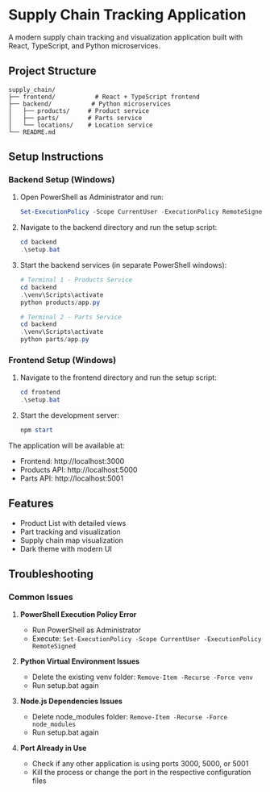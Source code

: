 # Supply Chain Tracking Application

A modern supply chain tracking and visualization application built with React, TypeScript, and Python microservices.

## Project Structure

```
supply_chain/
├── frontend/           # React + TypeScript frontend
├── backend/           # Python microservices
│   ├── products/     # Product service
│   ├── parts/        # Parts service
│   └── locations/    # Location service
└── README.md
```

## Setup Instructions

### Backend Setup (Windows)

1. Open PowerShell as Administrator and run:
   ```powershell
   Set-ExecutionPolicy -Scope CurrentUser -ExecutionPolicy RemoteSigned
   ```

2. Navigate to the backend directory and run the setup script:
   ```powershell
   cd backend
   .\setup.bat
   ```

3. Start the backend services (in separate PowerShell windows):
   ```powershell
   # Terminal 1 - Products Service
   cd backend
   .\venv\Scripts\activate
   python products/app.py

   # Terminal 2 - Parts Service
   cd backend
   .\venv\Scripts\activate
   python parts/app.py
   ```

### Frontend Setup (Windows)

1. Navigate to the frontend directory and run the setup script:
   ```powershell
   cd frontend
   .\setup.bat
   ```

2. Start the development server:
   ```powershell
   npm start
   ```

The application will be available at:
- Frontend: http://localhost:3000
- Products API: http://localhost:5000
- Parts API: http://localhost:5001

## Features
- Product List with detailed views
- Part tracking and visualization
- Supply chain map visualization
- Dark theme with modern UI

## Troubleshooting

### Common Issues

1. **PowerShell Execution Policy Error**
   - Run PowerShell as Administrator
   - Execute: `Set-ExecutionPolicy -Scope CurrentUser -ExecutionPolicy RemoteSigned`

2. **Python Virtual Environment Issues**
   - Delete the existing venv folder: `Remove-Item -Recurse -Force venv`
   - Run setup.bat again

3. **Node.js Dependencies Issues**
   - Delete node_modules folder: `Remove-Item -Recurse -Force node_modules`
   - Run setup.bat again

4. **Port Already in Use**
   - Check if any other application is using ports 3000, 5000, or 5001
   - Kill the process or change the port in the respective configuration files 